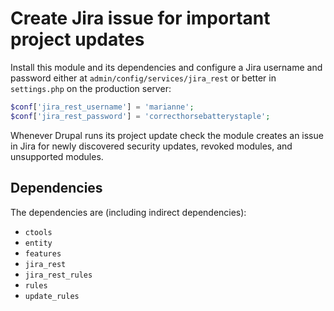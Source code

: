 # Create Jira issue for important project updates

Install this module and its dependencies and configure a Jira username
and password either at `admin/config/services/jira_rest` or better in
`settings.php` on the production server:

```php
$conf['jira_rest_username'] = 'marianne';
$conf['jira_rest_password'] = 'correcthorsebatterystaple';
```

Whenever Drupal runs its project update check the module creates an
issue in Jira for newly discovered security updates, revoked modules,
and unsupported modules.

## Dependencies

The dependencies are (including indirect dependencies):

 * `ctools`
 * `entity`
 * `features`
 * `jira_rest`
 * `jira_rest_rules`
 * `rules`
 * `update_rules`
